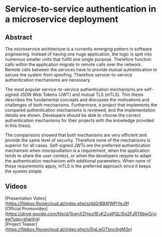 # Service-to-service authentication in a microservice deployment 

## Abstract
The microservice architecture is a currently emerging pattern in software engineering.
Instead of having one huge application, the logic is split into numerous smaller units that fulfill one single purpose.
Therefore function calls within the application migrate to remote calls over the network.
Remote calls between the services have to provide mutual authentication to secure the system from spoofing.
Therefore service-to-service authentication mechanisms are necessary.  

The most popular service-to-service authentication mechanisms are self-signed JSON Web Tokens (JWT) and mutual TLS (mTLS).
This thesis describes the fundamental concepts and discusses the motivations and challenges of both mechanisms.
Furthermore, a project that implements the compared authentication mechanisms is reviewed, and the implementation details are shown.
Developers should be able to choose the correct authentication mechanisms for their projects with the knowledge provided in this thesis.  

The comparisons showed that both mechanisms are very efficient and provide the same level of security.
Therefore none of the mechanisms is superior for all cases.
Self-signed JWTs are the preferred authentication mechanism when nonrepudiation is a requirement, when the application tends to share the user-context, or when the developers require to adapt the authentication mechanism with additional parameters.
When none of these requirements apply, mTLS is the preferred approach since it keeps the system simple.

## Videos
[Presentation Video] (https://filebox.fhooecloud.at/index.php/s/dd2rB84fWPjYeJ9)  
[Official Promovideo] (https://drive.google.com/file/d/1kwnXZHeul1EyKZvslPQLISg2FJRT6bwO/view?usp=sharing)  
[Project Teaser] (https://filebox.fhooecloud.at/index.php/s/DqLwGTbncibgM3n)  
